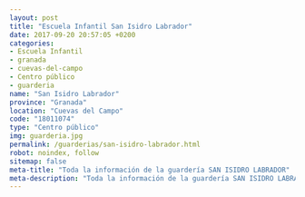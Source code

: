 ```yaml
---
layout: post
title: "Escuela Infantil San Isidro Labrador"
date: 2017-09-20 20:57:05 +0200
categories:
- Escuela Infantil
- granada
- cuevas-del-campo
- Centro público
- guarderia
name: "San Isidro Labrador"
province: "Granada"
location: "Cuevas del Campo"
code: "18011074"
type: "Centro público"
img: guarderia.jpg
permalink: /guarderias/san-isidro-labrador.html
robot: noindex, follow
sitemap: false
meta-title: "Toda la información de la guardería SAN ISIDRO LABRADOR"
meta-description: "Toda la información de la guardería SAN ISIDRO LABRADOR"
---
```

